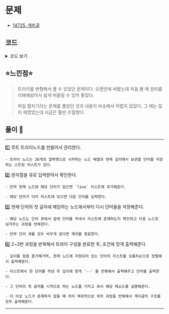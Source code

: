 # 문제

- [14725. 개미굴](https://www.acmicpc.net/problem/14725)

## 코드

<details><summary> 코드 보기 </summary>

```java
import java.io.BufferedReader;
import java.io.IOException;
import java.io.InputStreamReader;
import java.util.*;

class Trie{
    Trie node[] = new Trie[26];
    List<String> line;

    public Trie() {
        for (int i = 0; i < 26; i++)
            this.node[i] = null;
        line = new ArrayList<>();
    }

    public void makeTrie(Queue<String> wordQ){
        if(wordQ.isEmpty()) return;
        String str = wordQ.poll();
        if(!line.contains(str))
            line.add(str);

        int idx = str.charAt(0) - 'A';
        if(node[idx] == null)
            node[idx] = new Trie();
        node[idx].makeTrie(wordQ);
    }
}

public class Q14725 {
    public static void main(String[] args) throws IOException {
        Trie trie = getTrie();
        printNode(trie, 0);
    }

    static Trie getTrie() throws IOException {
        BufferedReader br = new BufferedReader(new InputStreamReader(System.in));
        int n = Integer.parseInt(br.readLine());
        Trie trie = new Trie();
        for (int i = 0; i < n; i++) {
            StringTokenizer st = new StringTokenizer(br.readLine());
            int count = Integer.parseInt(st.nextToken());
            Queue<String> q = new LinkedList<>();
            for (int j = 0; j < count; j++)
                q.add(st.nextToken());
            trie.makeTrie(q);
        }
        br.close();
        return trie;
    }

    static void printNode(Trie trieNode, int depth) {
        if(trieNode == null) return;
        Collections.sort(trieNode.line);
        for (int i = 0; i < trieNode.line.size(); i++) {
            String here = trieNode.line.get(i);
            for (int j = 0; j < depth; j++)
                System.out.print("--");
            System.out.println(here);
            printNode(trieNode.node[here.charAt(0) - 'A'], depth + 1);
        }
    }
}

```

</details>

## ⭐️느낀점⭐️

> 트라이를 변형해서 풀 수 있었던 문제이다. 오랜만에 써봤는데 처음 볼 때 원리를 이해해놨어서 쉽게 떠올릴 수 있어 좋았다.
>
> 파일 합치기라는 문제를 풀었던 것과 내용이 비슷해서 어렵지 않았다. 그 때는 많이 헤맸었는데 지금은 훨씬 수월했다.

## 풀이 📣

<hr/>
1️⃣ 루트 트라이노드를 만들어서 관리한다.

    - 트라이 노드는 26개의 알파벳으로 시작하는 노드 배열과 현재 깊이에서 보관할 단어를 저장하는 스트링 리스트가 있다.

2️⃣ 문자열을 큐로 입력받아서 확인한다.

    - 만약 현재 노드에 해당 단어가 없으면 `line` 리스트에 추가해준다.

    - 해당 단어가 이미 리스트에 있으면 다음 단어를 입력한다.

3️⃣ 현재 단어의 첫 글자에 해당하는 노드에서부터 다시 단어들을 저장해준다.

    - 해당 노드는 단어 큐에서 앞에 단어를 꺼내서 리스트에 존재하는지 확인하고 다음 노드로 넘겨주는 과정을 반복한다.

    - 만약 단어 큐를 모두 비우게 된다면 재귀를 종료한다.

4️⃣ 2~3번 과정을 반복해서 트라이 구성을 완료한 후, 조건에 맞게 출력해준다.

    - 깊이를 점점 증가해가며, 현재 노드에 저장되어 있는 단어의 리스트를 오름차순으로 정렬해서 출력해준다.

    - 리스트에서 한 단어를 꺼낸 후 깊이에 맞게 '--' 를 반복해서 출력해주고 단어를 출력한다.

    - 그 단어의 첫 글자를 시작으로 하는 노드를 가지고 와서 해당 메소드를 실행해준다.

    - 더 이상 노드가 존재하지 않을 때 까지 재귀적으로 위의 과정을 반복해서 개미굴의 구조를 모두 출력해준다.

<hr/>
